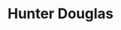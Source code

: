 ---
title: "Hunter Douglas"
url: /ciudad-autonoma-de-buenos-aires/hunter-douglas/
shop: persianas
---